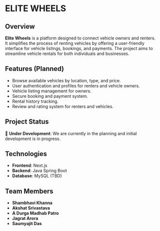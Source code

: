 # ELITE WHEELS

## Overview
**Elite Wheels** is a platform designed to connect vehicle owners and renters. It simplifies the process of renting vehicles by offering a user-friendly interface for vehicle listings, bookings, and payments. The project aims to streamline vehicle rentals for both individuals and businesses.

## Features (Planned)
- Browse available vehicles by location, type, and price.
- User authentication and profiles for renters and vehicle owners.
- Vehicle listing management for owners.
- Secure booking and payment system.
- Rental history tracking.
- Review and rating system for renters and vehicles.

## Project Status
🚧 **Under Development**: We are currently in the planning and initial development is in progress.

## Technologies
- **Frontend**: Next.js
- **Backend**: Java Spring Boot
- **Database**: MySQL (TBD)

## Team Members
- **Shambhavi Khanna**
- **Akshat Srivastava**
- **A Durga Madhab Patro**
- **Jagrat Arora**
- **Saumyajit Das**

